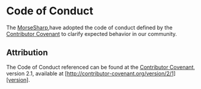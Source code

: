 # Code of Conduct

The [MorseSharp](https://github.com/p6laris/MorseSharp),have adopted the code of conduct defined by the [Contributor Covenant](http://contributor-covenant.org/)
to clarify expected behavior in our community.

## Attribution

The Code of Conduct referenced can be found at the [Contributor Covenant][homepage], version 2.1, available at [http://contributor-covenant.org/version/2/1][version].

[homepage]: http://contributor-covenant.org
[version]: http://contributor-covenant.org/version/2/1/
